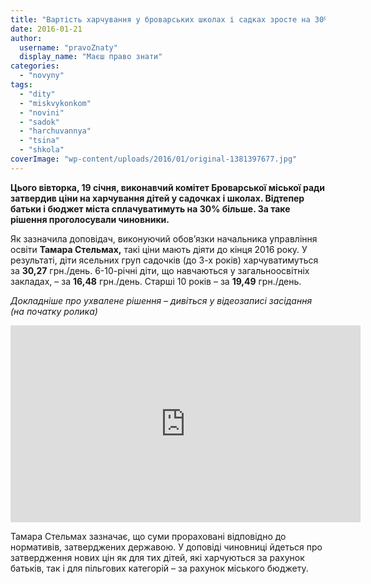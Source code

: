 ```yaml
---
title: "Вартість харчування у броварських школах і садках зросте на 30%"
date: 2016-01-21
author: 
  username: "pravoZnaty"
  display_name: "Маєш право знати"
categories: 
  - "novyny"
tags: 
  - "dity"
  - "miskvykonkom"
  - "novini"
  - "sadok"
  - "harchuvannya"
  - "tsina"
  - "shkola"
coverImage: "wp-content/uploads/2016/01/original-1381397677.jpg"
---
```


**Цього вівторка, 19 січня, виконавчий комітет Броварської міської ради затвердив ціни на харчування дітей у садочках і школах. Відтепер батьки і бюджет міста сплачуватимуть на 30% більше. За таке рішення проголосували чиновники.**

Як зазначила доповідач, виконуючий обов’язки начальника управління освіти **Тамара Стельмах,** такі ціни мають діяти до кінця 2016 року. У результаті, діти ясельних груп садочків (до 3-х років) харчуватимуться за **30,27** грн./день. 6-10-річні діти, що навчаються у загальноосвітніх закладах, – за **16,48** грн./день. Старші 10 років – за **19,49** грн./день.

_Докладніше про ухвалене рішення – дивіться у відеозаписі засідання (на початку ролика)_

<iframe src="https://www.youtube.com/embed/w3EO_-uiRCY" width="560" height="315" frameborder="0" allowfullscreen="allowfullscreen"></iframe>

Тамара Стельмах зазначає, що суми прораховані відповідно до нормативів, затверджених державою. У доповіді чиновниці йдеться про затвердження нових цін як для тих дітей, які харчуються за рахунок батьків, так і для пільгових категорій – за рахунок міського бюджету.
